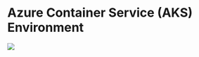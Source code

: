 # Azure Container Service (AKS) Environment

<a href="https://portal.azure.com/#create/Microsoft.Template/uri/https%3A%2F%2Fraw.githubusercontent.com%2Fmarkusheiliger%2Fdevtestlab-edge%2Fmaster%2Fenvironments%2FArtifactory%2Fazuredeploy.json" target="_blank">
    <img src="http://azuredeploy.net/deploybutton.png"/>
</a>
